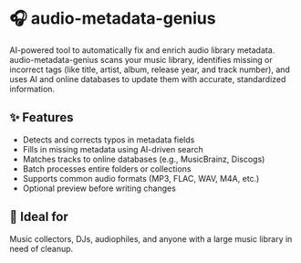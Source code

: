 # 🎧 audio-metadata-genius

AI-powered tool to automatically fix and enrich audio library metadata.
audio-metadata-genius scans your music library, identifies missing or incorrect tags (like title, artist, album, release year, and track number), and uses AI and online databases to update them with accurate, standardized information.

## ✨ Features
* Detects and corrects typos in metadata fields
* Fills in missing metadata using AI-driven search
* Matches tracks to online databases (e.g., MusicBrainz, Discogs)
* Batch processes entire folders or collections
* Supports common audio formats (MP3, FLAC, WAV, M4A, etc.)
* Optional preview before writing changes

## 🚀 Ideal for
Music collectors, DJs, audiophiles, and anyone with a large music library in need of cleanup.

